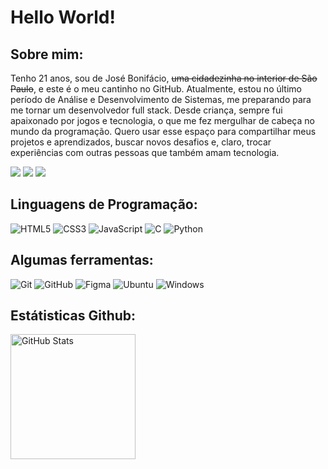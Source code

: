 <h1> <b>Hello World!</b> </h1>

<h2> Sobre mim: </h2>

Tenho 21 anos, sou de José Bonifácio, <s>uma cidadezinha no interior de São Paulo</s>, e este é o meu cantinho no GitHub. Atualmente, estou no último período de Análise e Desenvolvimento de Sistemas, me preparando para me tornar um desenvolvedor full stack. Desde criança, sempre fui apaixonado por jogos e tecnologia, o que me fez mergulhar de cabeça no mundo da programação. Quero usar esse espaço para compartilhar meus projetos e aprendizados, buscar novos desafios e, claro, trocar experiências com outras pessoas que também amam tecnologia.

<div align="left">
  <a href="mailto:lucashfig4@gmail.com"><img src="https://img.shields.io/badge/-Gmail-%23333?style=for-the-badge&logo=gmail&logoColor=white&color=%23007bff" /></a>
  <a href="https://www.linkedin.com/in/lucashfigueiredo/" target="_blank"><img src="https://img.shields.io/badge/-LinkedIn-%230077B5?style=for-the-badge&logo=linkedin&logoColor=white&color=%23007bff" target="_blank"></a> 
  <a href="https://instagram.com/figdev_" target="_blank"><img src="https://img.shields.io/badge/-Instagram-%23E4405F?style=for-the-badge&logo=instagram&logoColor=white&color=%23007bff" target="_blank"></a>
</div>

<h2>Linguagens de Programação: </h2>

<div align="left">
  <img src="https://img.shields.io/badge/html5-%23E34F26.svg?style=for-the-badge&logo=html5&logoColor=white&color=%23007bff" alt="HTML5" />
  <img src="https://img.shields.io/badge/CSS3-1572B6?style=for-the-badge&logo=css3&logoColor=white&color=%23007bff" alt="CSS3"/>
  <img src="https://img.shields.io/badge/JavaScript-F7DF1E?style=for-the-badge&logo=javascript&logoColor=white&color=%23007bff" alt="JavaScript"/>
  <img src="https://img.shields.io/badge/C-00599C?style=for-the-badge&logo=c&logoColor=white&color=%23007bff" alt="C"/>
  <img src="https://img.shields.io/badge/Python-3776AB?style=for-the-badge&logo=python&logoColor=white&color=%23007bff" alt="Python"/>
</div>

<h2> Algumas ferramentas: </h2>

<div align="left">
  <img src="https://img.shields.io/badge/Git-F05032?style=for-the-badge&logo=git&logoColor=white&color=%23007bff" alt="Git"/>
  <img src="https://img.shields.io/badge/GitHub-181717?style=for-the-badge&logo=github&logoColor=white&color=%23007bff" alt="GitHub"/>
  <img src="https://img.shields.io/badge/Figma-000000?style=for-the-badge&logo=figma&logoColor=white&color=%23007bff" alt="Figma"/>
  <img src="https://img.shields.io/badge/Ubuntu-E95420?style=for-the-badge&logo=ubuntu&logoColor=white&color=%23007bff" alt="Ubuntu"/>
  <img src="https://img.shields.io/badge/Windows-0078D6?style=for-the-badge&logo=windows&logoColor=white&color=%23007bff" alt="Windows"/>
</div>

<h2> Estátisticas Github: </h2>
<img 
  align="left" 
  alt="GitHub Stats" 
  height="200" 
  src="https://github-readme-stats.vercel.app/api/top-langs/?username=imFigueiredo&theme=radical&layout=compact&custom_title=Linguagens:&langs_count=9&bg_color=00000000&text_color=e7eff6&title_color=e7eff6" 
/>

